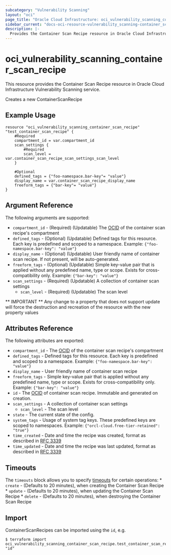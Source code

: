 ```yaml
---
subcategory: "Vulnerability Scanning"
layout: "oci"
page_title: "Oracle Cloud Infrastructure: oci_vulnerability_scanning_container_scan_recipe"
sidebar_current: "docs-oci-resource-vulnerability_scanning-container_scan_recipe"
description: |-
  Provides the Container Scan Recipe resource in Oracle Cloud Infrastructure Vulnerability Scanning service
---
```


# oci_vulnerability_scanning_container_scan_recipe
This resource provides the Container Scan Recipe resource in Oracle Cloud Infrastructure Vulnerability Scanning service.

Creates a new ContainerScanRecipe


## Example Usage

```hcl
resource "oci_vulnerability_scanning_container_scan_recipe" "test_container_scan_recipe" {
	#Required
	compartment_id = var.compartment_id
	scan_settings {
		#Required
		scan_level = var.container_scan_recipe_scan_settings_scan_level
	}

	#Optional
	defined_tags = {"foo-namespace.bar-key"= "value"}
	display_name = var.container_scan_recipe_display_name
	freeform_tags = {"bar-key"= "value"}
}
```

## Argument Reference

The following arguments are supported:

* `compartment_id` - (Required) (Updatable) The [OCID](https://docs.cloud.oracle.com/iaas/Content/General/Concepts/identifiers.htm) of the container scan recipe's compartment
* `defined_tags` - (Optional) (Updatable) Defined tags for this resource. Each key is predefined and scoped to a namespace. Example: `{"foo-namespace.bar-key": "value"}` 
* `display_name` - (Optional) (Updatable) User friendly name of container scan recipe. If not present, will be auto-generated.
* `freeform_tags` - (Optional) (Updatable) Simple key-value pair that is applied without any predefined name, type or scope. Exists for cross-compatibility only. Example: `{"bar-key": "value"}` 
* `scan_settings` - (Required) (Updatable) A collection of container scan settings
	* `scan_level` - (Required) (Updatable) The scan level


** IMPORTANT **
Any change to a property that does not support update will force the destruction and recreation of the resource with the new property values

## Attributes Reference

The following attributes are exported:

* `compartment_id` - The [OCID](https://docs.cloud.oracle.com/iaas/Content/General/Concepts/identifiers.htm) of the container scan recipe's compartment
* `defined_tags` - Defined tags for this resource. Each key is predefined and scoped to a namespace. Example: `{"foo-namespace.bar-key": "value"}` 
* `display_name` - User friendly name of container scan recipe
* `freeform_tags` - Simple key-value pair that is applied without any predefined name, type or scope. Exists for cross-compatibility only. Example: `{"bar-key": "value"}` 
* `id` - The [OCID](https://docs.cloud.oracle.com/iaas/Content/General/Concepts/identifiers.htm) of container scan recipe. Immutable and generated on creation.
* `scan_settings` - A collection of container scan settings
	* `scan_level` - The scan level
* `state` - The current state of the config.
* `system_tags` - Usage of system tag keys. These predefined keys are scoped to namespaces. Example: `{"orcl-cloud.free-tier-retained": "true"}` 
* `time_created` - Date and time the recipe was created, format as described in [RFC 3339](https://tools.ietf.org/rfc/rfc3339)
* `time_updated` - Date and time the recipe was last updated, format as described in [RFC 3339](https://tools.ietf.org/rfc/rfc3339)

## Timeouts

The `timeouts` block allows you to specify [timeouts](https://registry.terraform.io/providers/hashicorp/oci/latest/docs/guides/changing_timeouts) for certain operations:
	* `create` - (Defaults to 20 minutes), when creating the Container Scan Recipe
	* `update` - (Defaults to 20 minutes), when updating the Container Scan Recipe
	* `delete` - (Defaults to 20 minutes), when destroying the Container Scan Recipe


## Import

ContainerScanRecipes can be imported using the `id`, e.g.

```
$ terraform import oci_vulnerability_scanning_container_scan_recipe.test_container_scan_recipe "id"
```

